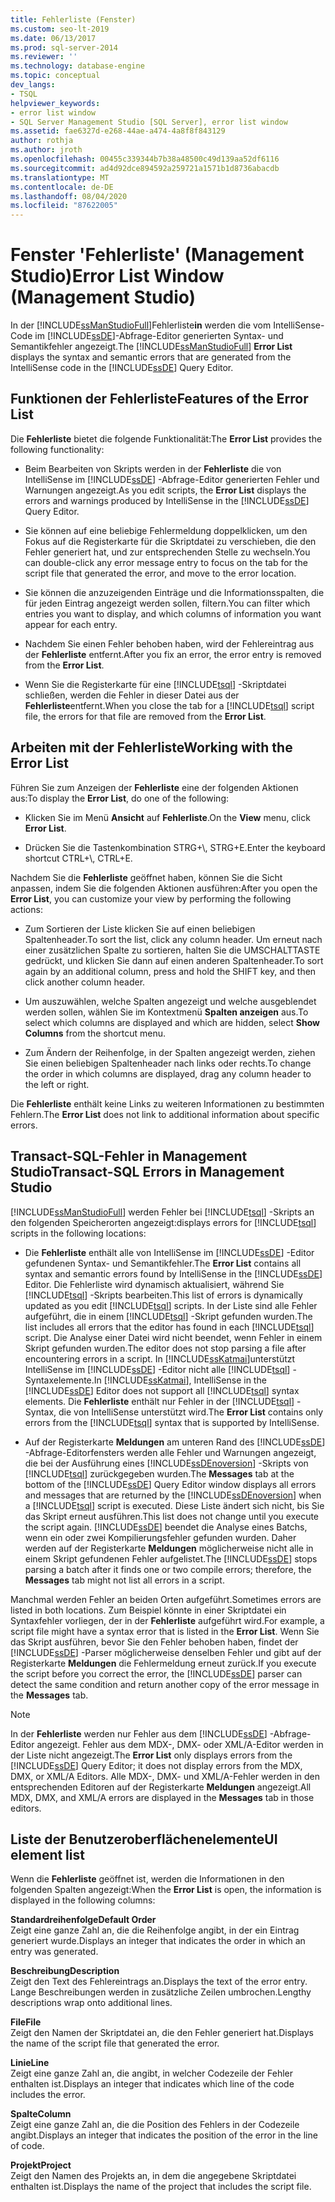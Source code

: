 ```yaml
---
title: Fehlerliste (Fenster)
ms.custom: seo-lt-2019
ms.date: 06/13/2017
ms.prod: sql-server-2014
ms.reviewer: ''
ms.technology: database-engine
ms.topic: conceptual
dev_langs:
- TSQL
helpviewer_keywords:
- error list window
- SQL Server Management Studio [SQL Server], error list window
ms.assetid: fae6327d-e268-44ae-a474-4a8f8f843129
author: rothja
ms.author: jroth
ms.openlocfilehash: 00455c339344b7b38a48500c49d139aa52df6116
ms.sourcegitcommit: ad4d92dce894592a259721a1571b1d8736abacdb
ms.translationtype: MT
ms.contentlocale: de-DE
ms.lasthandoff: 08/04/2020
ms.locfileid: "87622005"
---
```

# <a name="error-list-window-management-studio"></a><span data-ttu-id="1aaef-102">Fenster 'Fehlerliste' (Management Studio)</span><span class="sxs-lookup"><span data-stu-id="1aaef-102">Error List Window (Management Studio)</span></span>
  <span data-ttu-id="1aaef-103">In der [!INCLUDE[ssManStudioFull](../../includes/ssmanstudiofull-md.md)]Fehlerliste**in** werden die vom IntelliSense-Code im [!INCLUDE[ssDE](../../includes/ssde-md.md)]-Abfrage-Editor generierten Syntax- und Semantikfehler angezeigt.</span><span class="sxs-lookup"><span data-stu-id="1aaef-103">The [!INCLUDE[ssManStudioFull](../../includes/ssmanstudiofull-md.md)] **Error List** displays the syntax and semantic errors that are generated from the IntelliSense code in the [!INCLUDE[ssDE](../../includes/ssde-md.md)] Query Editor.</span></span>  
  
## <a name="features-of-the-error-list"></a><span data-ttu-id="1aaef-104">Funktionen der Fehlerliste</span><span class="sxs-lookup"><span data-stu-id="1aaef-104">Features of the Error List</span></span>  
 <span data-ttu-id="1aaef-105">Die **Fehlerliste** bietet die folgende Funktionalität:</span><span class="sxs-lookup"><span data-stu-id="1aaef-105">The **Error List** provides the following functionality:</span></span>  
  
-   <span data-ttu-id="1aaef-106">Beim Bearbeiten von Skripts werden in der **Fehlerliste** die von IntelliSense im [!INCLUDE[ssDE](../../includes/ssde-md.md)] -Abfrage-Editor generierten Fehler und Warnungen angezeigt.</span><span class="sxs-lookup"><span data-stu-id="1aaef-106">As you edit scripts, the **Error List** displays the errors and warnings produced by IntelliSense in the [!INCLUDE[ssDE](../../includes/ssde-md.md)] Query Editor.</span></span>  
  
-   <span data-ttu-id="1aaef-107">Sie können auf eine beliebige Fehlermeldung doppelklicken, um den Fokus auf die Registerkarte für die Skriptdatei zu verschieben, die den Fehler generiert hat, und zur entsprechenden Stelle zu wechseln.</span><span class="sxs-lookup"><span data-stu-id="1aaef-107">You can double-click any error message entry to focus on the tab for the script file that generated the error, and move to the error location.</span></span>  
  
-   <span data-ttu-id="1aaef-108">Sie können die anzuzeigenden Einträge und die Informationsspalten, die für jeden Eintrag angezeigt werden sollen, filtern.</span><span class="sxs-lookup"><span data-stu-id="1aaef-108">You can filter which entries you want to display, and which columns of information you want appear for each entry.</span></span>  
  
-   <span data-ttu-id="1aaef-109">Nachdem Sie einen Fehler behoben haben, wird der Fehlereintrag aus der **Fehlerliste** entfernt.</span><span class="sxs-lookup"><span data-stu-id="1aaef-109">After you fix an error, the error entry is removed from the **Error List**.</span></span>  
  
-   <span data-ttu-id="1aaef-110">Wenn Sie die Registerkarte für eine [!INCLUDE[tsql](../../includes/tsql-md.md)] -Skriptdatei schließen, werden die Fehler in dieser Datei aus der **Fehlerliste**entfernt.</span><span class="sxs-lookup"><span data-stu-id="1aaef-110">When you close the tab for a [!INCLUDE[tsql](../../includes/tsql-md.md)] script file, the errors for that file are removed from the **Error List**.</span></span>  
  
## <a name="working-with-the-error-list"></a><span data-ttu-id="1aaef-111">Arbeiten mit der Fehlerliste</span><span class="sxs-lookup"><span data-stu-id="1aaef-111">Working with the Error List</span></span>  
 <span data-ttu-id="1aaef-112">Führen Sie zum Anzeigen der **Fehlerliste** eine der folgenden Aktionen aus:</span><span class="sxs-lookup"><span data-stu-id="1aaef-112">To display the **Error List**, do one of the following:</span></span>  
  
-   <span data-ttu-id="1aaef-113">Klicken Sie im Menü **Ansicht** auf **Fehlerliste**.</span><span class="sxs-lookup"><span data-stu-id="1aaef-113">On the **View** menu, click **Error List**.</span></span>  
  
-   <span data-ttu-id="1aaef-114">Drücken Sie die Tastenkombination STRG+\\, STRG+E.</span><span class="sxs-lookup"><span data-stu-id="1aaef-114">Enter the keyboard shortcut CTRL+\\, CTRL+E.</span></span>  
  
 <span data-ttu-id="1aaef-115">Nachdem Sie die **Fehlerliste** geöffnet haben, können Sie die Sicht anpassen, indem Sie die folgenden Aktionen ausführen:</span><span class="sxs-lookup"><span data-stu-id="1aaef-115">After you open the **Error List**, you can customize your view by performing the following actions:</span></span>  
  
-   <span data-ttu-id="1aaef-116">Zum Sortieren der Liste klicken Sie auf einen beliebigen Spaltenheader.</span><span class="sxs-lookup"><span data-stu-id="1aaef-116">To sort the list, click any column header.</span></span> <span data-ttu-id="1aaef-117">Um erneut nach einer zusätzlichen Spalte zu sortieren, halten Sie die UMSCHALTTASTE gedrückt, und klicken Sie dann auf einen anderen Spaltenheader.</span><span class="sxs-lookup"><span data-stu-id="1aaef-117">To sort again by an additional column, press and hold the SHIFT key, and then click another column header.</span></span>  
  
-   <span data-ttu-id="1aaef-118">Um auszuwählen, welche Spalten angezeigt und welche ausgeblendet werden sollen, wählen Sie im Kontextmenü **Spalten anzeigen** aus.</span><span class="sxs-lookup"><span data-stu-id="1aaef-118">To select which columns are displayed and which are hidden, select **Show Columns** from the shortcut menu.</span></span>  
  
-   <span data-ttu-id="1aaef-119">Zum Ändern der Reihenfolge, in der Spalten angezeigt werden, ziehen Sie einen beliebigen Spaltenheader nach links oder rechts.</span><span class="sxs-lookup"><span data-stu-id="1aaef-119">To change the order in which columns are displayed, drag any column header to the left or right.</span></span>  
  
 <span data-ttu-id="1aaef-120">Die **Fehlerliste** enthält keine Links zu weiteren Informationen zu bestimmten Fehlern.</span><span class="sxs-lookup"><span data-stu-id="1aaef-120">The **Error List** does not link to additional information about specific errors.</span></span>  
  
## <a name="transact-sql-errors-in-management-studio"></a><span data-ttu-id="1aaef-121">Transact-SQL-Fehler in Management Studio</span><span class="sxs-lookup"><span data-stu-id="1aaef-121">Transact-SQL Errors in Management Studio</span></span>  
 [!INCLUDE[ssManStudioFull](../../includes/ssmanstudiofull-md.md)] <span data-ttu-id="1aaef-122">werden Fehler bei [!INCLUDE[tsql](../../includes/tsql-md.md)] -Skripts an den folgenden Speicherorten angezeigt:</span><span class="sxs-lookup"><span data-stu-id="1aaef-122">displays errors for [!INCLUDE[tsql](../../includes/tsql-md.md)] scripts in the following locations:</span></span>  
  
-   <span data-ttu-id="1aaef-123">Die **Fehlerliste** enthält alle von IntelliSense im [!INCLUDE[ssDE](../../includes/ssde-md.md)] -Editor gefundenen Syntax- und Semantikfehler.</span><span class="sxs-lookup"><span data-stu-id="1aaef-123">The **Error List** contains all syntax and semantic errors found by IntelliSense in the [!INCLUDE[ssDE](../../includes/ssde-md.md)] Editor.</span></span> <span data-ttu-id="1aaef-124">Die Fehlerliste wird dynamisch aktualisiert, während Sie [!INCLUDE[tsql](../../includes/tsql-md.md)] -Skripts bearbeiten.</span><span class="sxs-lookup"><span data-stu-id="1aaef-124">This list of errors is dynamically updated as you edit [!INCLUDE[tsql](../../includes/tsql-md.md)] scripts.</span></span> <span data-ttu-id="1aaef-125">In der Liste sind alle Fehler aufgeführt, die in einem [!INCLUDE[tsql](../../includes/tsql-md.md)] -Skript gefunden wurden.</span><span class="sxs-lookup"><span data-stu-id="1aaef-125">The list includes all errors that the editor has found in each [!INCLUDE[tsql](../../includes/tsql-md.md)] script.</span></span> <span data-ttu-id="1aaef-126">Die Analyse einer Datei wird nicht beendet, wenn Fehler in einem Skript gefunden wurden.</span><span class="sxs-lookup"><span data-stu-id="1aaef-126">The editor does not stop parsing a file after encountering errors in a script.</span></span> <span data-ttu-id="1aaef-127">In [!INCLUDE[ssKatmai](../../includes/sskatmai-md.md)]unterstützt IntelliSense im [!INCLUDE[ssDE](../../includes/ssde-md.md)] -Editor nicht alle [!INCLUDE[tsql](../../includes/tsql-md.md)] -Syntaxelemente.</span><span class="sxs-lookup"><span data-stu-id="1aaef-127">In [!INCLUDE[ssKatmai](../../includes/sskatmai-md.md)], IntelliSense in the [!INCLUDE[ssDE](../../includes/ssde-md.md)] Editor does not support all [!INCLUDE[tsql](../../includes/tsql-md.md)] syntax elements.</span></span> <span data-ttu-id="1aaef-128">Die **Fehlerliste** enthält nur Fehler in der [!INCLUDE[tsql](../../includes/tsql-md.md)] -Syntax, die von IntelliSense unterstützt wird.</span><span class="sxs-lookup"><span data-stu-id="1aaef-128">The **Error List** contains only errors from the [!INCLUDE[tsql](../../includes/tsql-md.md)] syntax that is supported by IntelliSense.</span></span>  
  
-   <span data-ttu-id="1aaef-129">Auf der Registerkarte **Meldungen** am unteren Rand des [!INCLUDE[ssDE](../../includes/ssde-md.md)] -Abfrage-Editorfensters werden alle Fehler und Warnungen angezeigt, die bei der Ausführung eines [!INCLUDE[ssDEnoversion](../../includes/ssdenoversion-md.md)] -Skripts von [!INCLUDE[tsql](../../includes/tsql-md.md)] zurückgegeben wurden.</span><span class="sxs-lookup"><span data-stu-id="1aaef-129">The **Messages** tab at the bottom of the [!INCLUDE[ssDE](../../includes/ssde-md.md)] Query Editor window displays all errors and messages that are returned by the [!INCLUDE[ssDEnoversion](../../includes/ssdenoversion-md.md)] when a [!INCLUDE[tsql](../../includes/tsql-md.md)] script is executed.</span></span> <span data-ttu-id="1aaef-130">Diese Liste ändert sich nicht, bis Sie das Skript erneut ausführen.</span><span class="sxs-lookup"><span data-stu-id="1aaef-130">This list does not change until you execute the script again.</span></span> <span data-ttu-id="1aaef-131">[!INCLUDE[ssDE](../../includes/ssde-md.md)] beendet die Analyse eines Batchs, wenn ein oder zwei Kompilierungsfehler gefunden wurden. Daher werden auf der Registerkarte **Meldungen** möglicherweise nicht alle in einem Skript gefundenen Fehler aufgelistet.</span><span class="sxs-lookup"><span data-stu-id="1aaef-131">The [!INCLUDE[ssDE](../../includes/ssde-md.md)] stops parsing a batch after it finds one or two compile errors; therefore, the **Messages** tab might not list all errors in a script.</span></span>  
  
 <span data-ttu-id="1aaef-132">Manchmal werden Fehler an beiden Orten aufgeführt.</span><span class="sxs-lookup"><span data-stu-id="1aaef-132">Sometimes errors are listed in both locations.</span></span> <span data-ttu-id="1aaef-133">Zum Beispiel könnte in einer Skriptdatei ein Syntaxfehler vorliegen, der in der **Fehlerliste** aufgeführt wird.</span><span class="sxs-lookup"><span data-stu-id="1aaef-133">For example, a script file might have a syntax error that is listed in the **Error List**.</span></span> <span data-ttu-id="1aaef-134">Wenn Sie das Skript ausführen, bevor Sie den Fehler behoben haben, findet der [!INCLUDE[ssDE](../../includes/ssde-md.md)] -Parser möglicherweise denselben Fehler und gibt auf der Registerkarte **Meldungen** die Fehlermeldung erneut zurück.</span><span class="sxs-lookup"><span data-stu-id="1aaef-134">If you execute the script before you correct the error, the [!INCLUDE[ssDE](../../includes/ssde-md.md)] parser can detect the same condition and return another copy of the error message in the **Messages** tab.</span></span>  
  
> [!NOTE]  
>  <span data-ttu-id="1aaef-135">In der **Fehlerliste** werden nur Fehler aus dem [!INCLUDE[ssDE](../../includes/ssde-md.md)] -Abfrage-Editor angezeigt. Fehler aus dem MDX-, DMX- oder XML/A-Editor werden in der Liste nicht angezeigt.</span><span class="sxs-lookup"><span data-stu-id="1aaef-135">The **Error List** only displays errors from the [!INCLUDE[ssDE](../../includes/ssde-md.md)] Query Editor; it does not display errors from the MDX, DMX, or XML/A Editors.</span></span> <span data-ttu-id="1aaef-136">Alle MDX-, DMX- und XML/A-Fehler werden in den entsprechenden Editoren auf der Registerkarte **Meldungen** angezeigt.</span><span class="sxs-lookup"><span data-stu-id="1aaef-136">All MDX, DMX, and XML/A errors are displayed in the **Messages** tab in those editors.</span></span>  
  
## <a name="ui-element-list"></a><span data-ttu-id="1aaef-137">Liste der Benutzeroberflächenelemente</span><span class="sxs-lookup"><span data-stu-id="1aaef-137">UI element list</span></span>  
 <span data-ttu-id="1aaef-138">Wenn die **Fehlerliste** geöffnet ist, werden die Informationen in den folgenden Spalten angezeigt:</span><span class="sxs-lookup"><span data-stu-id="1aaef-138">When the **Error List** is open, the information is displayed in the following columns:</span></span>  
  
 <span data-ttu-id="1aaef-139">**Standardreihenfolge**</span><span class="sxs-lookup"><span data-stu-id="1aaef-139">**Default Order**</span></span>  
 <span data-ttu-id="1aaef-140">Zeigt eine ganze Zahl an, die die Reihenfolge angibt, in der ein Eintrag generiert wurde.</span><span class="sxs-lookup"><span data-stu-id="1aaef-140">Displays an integer that indicates the order in which an entry was generated.</span></span>  
  
 <span data-ttu-id="1aaef-141">**Beschreibung**</span><span class="sxs-lookup"><span data-stu-id="1aaef-141">**Description**</span></span>  
 <span data-ttu-id="1aaef-142">Zeigt den Text des Fehlereintrags an.</span><span class="sxs-lookup"><span data-stu-id="1aaef-142">Displays the text of the error entry.</span></span> <span data-ttu-id="1aaef-143">Lange Beschreibungen werden in zusätzliche Zeilen umbrochen.</span><span class="sxs-lookup"><span data-stu-id="1aaef-143">Lengthy descriptions wrap onto additional lines.</span></span>  
  
 <span data-ttu-id="1aaef-144">**File**</span><span class="sxs-lookup"><span data-stu-id="1aaef-144">**File**</span></span>  
 <span data-ttu-id="1aaef-145">Zeigt den Namen der Skriptdatei an, die den Fehler generiert hat.</span><span class="sxs-lookup"><span data-stu-id="1aaef-145">Displays the name of the script file that generated the error.</span></span>  
  
 <span data-ttu-id="1aaef-146">**Linie**</span><span class="sxs-lookup"><span data-stu-id="1aaef-146">**Line**</span></span>  
 <span data-ttu-id="1aaef-147">Zeigt eine ganze Zahl an, die angibt, in welcher Codezeile der Fehler enthalten ist.</span><span class="sxs-lookup"><span data-stu-id="1aaef-147">Displays an integer that indicates which line of the code includes the error.</span></span>  
  
 <span data-ttu-id="1aaef-148">**Spalte**</span><span class="sxs-lookup"><span data-stu-id="1aaef-148">**Column**</span></span>  
 <span data-ttu-id="1aaef-149">Zeigt eine ganze Zahl an, die die Position des Fehlers in der Codezeile angibt.</span><span class="sxs-lookup"><span data-stu-id="1aaef-149">Displays an integer that indicates the position of the error in the line of code.</span></span>  
  
 <span data-ttu-id="1aaef-150">**Projekt**</span><span class="sxs-lookup"><span data-stu-id="1aaef-150">**Project**</span></span>  
 <span data-ttu-id="1aaef-151">Zeigt den Namen des Projekts an, in dem die angegebene Skriptdatei enthalten ist.</span><span class="sxs-lookup"><span data-stu-id="1aaef-151">Displays the name of the project that includes the script file.</span></span>  

